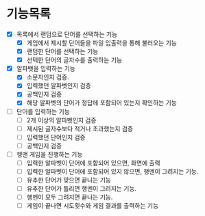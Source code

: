 # 기능목록
- [x] 목록에서 랜덤으로 단어를 선택하는 기능
  - [x] 게임에서 제시할 단어들을 파일 입출력을 통해 불러오는 기능
  - [x] 랜덤한 단어를 선택하는 기능
  - [x] 선택한 단어의 글자수를 출력하는 기능

- [x] 알파뱃을 입력하는 기능
  - [x] 소문자인지 검증.
  - [x] 입력했던 알파벳인지 검증
  - [x] 공백인지 검증
  - [x] 해당 알파벳의 단어가 정답에 포함되어 있는지 확인하는 기능

- [ ] 단어를 입력하는 기능
  - [ ] 2개 이상의 알파벳인지 검증
  - [ ] 제시된 글자수보다 적거나 초과했는지 검증
  - [ ] 입력했던 단어인지 검증
  - [ ] 공백인지 검증

- [ ] 헹맨 게임을 진행하는 기능
  - [ ] 입력한 알파벳이 단어에 포함되어 있으면, 화면에 출력
  - [ ] 입력한 알파벳이 단어에 포함되어 있지 않으면, 행멘이 그려지는 기능.
  - [ ] 유추한 단어가 맞으면 끝나는 기능
  - [ ] 유추한 단어가 틀리면 행멘이 그려지는 기능.
  - [ ] 행멘이 모두 그려지면 끝나는 기능.
  - [ ] 게임이 끝나면 시도횟수와 게임 결과를 출력하는 기능